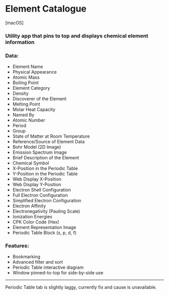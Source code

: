 # Element Catalogue

[macOS]

### Utility app that pins to top and displays chemical element information



### Data:
- Element Name  
- Physical Appearance  
- Atomic Mass  
- Boiling Point  
- Element Category  
- Density  
- Discoverer of the Element  
- Melting Point  
- Molar Heat Capacity  
- Named By  
- Atomic Number  
- Period  
- Group  
- State of Matter at Room Temperature  
- Reference/Source of Element Data  
- Bohr Model (2D Image)  
- Emission Spectrum Image  
- Brief Description of the Element  
- Chemical Symbol  
- X-Position in the Periodic Table  
- Y-Position in the Periodic Table  
- Web Display X-Position  
- Web Display Y-Position  
- Electron Shell Configuration  
- Full Electron Configuration  
- Simplified Electron Configuration  
- Electron Affinity  
- Electronegativity (Pauling Scale)  
- Ionization Energies  
- CPK Color Code (Hex)  
- Element Representation Image  
- Periodic Table Block (s, p, d, f)


### Features:
- Bookmarking
- Advanced filter and sort
- Periodic Table interactive diagram
- Window pinned-to-top for side-by-side use

---

Periodic Table tab is slightly laggy, currently fix and cause is unavailable.


